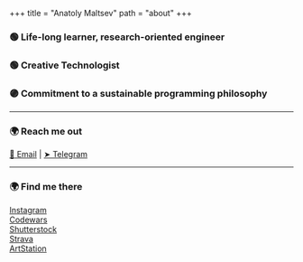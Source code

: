 +++
title = "Anatoly Maltsev" 
path = "about"
+++

### 🟢 Life-long learner, research-oriented engineer
### 🟢 Creative Technologist
### 🟣 Commitment to a sustainable programming philosophy

---
### 🌍 Reach me out
[📧 Email](mailto:mr.a.maltsev@gmail.com) | [➤ Telegram](https://t.me/replicantDuke)

---
### 🌍 Find me there
[Instagram](https://www.instagram.com/chemylinc/)  
[Codewars](https://www.codewars.com/users/chemyl)  
[Shutterstock](https://www.shutterstock.com/ru/g/chemylinc)  
[Strava](https://www.strava.com/athletes/132803223)  
[ArtStation](https://www.artstation.com/chemylinc)  
